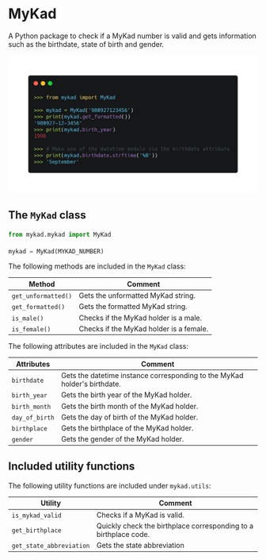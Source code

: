 # MyKad

A Python package to check if a MyKad number is valid and gets information such as the birthdate, state of birth and gender.

![screenshot](images/mykad.png)

## The `MyKad` class

```python
from mykad.mykad import MyKad

mykad = MyKad(MYKAD_NUMBER)
```

The following methods are included in the `MyKad` class:

| Method                     | Comment                                                 |
|----------------------------|---------------------------------------------------------|
| `get_unformatted()`        | Gets the unformatted MyKad string.                      |
| `get_formatted()`          | Gets the formatted MyKad string.                        |
| `is_male()`                | Checks if the MyKad holder is a male.                   |
| `is_female()`              | Checks if the MyKad holder is a female.                 |

The following attributes are included in the `MyKad` class:

| Attributes                 | Comment                                                                  |
|----------------------------|--------------------------------------------------------------------------|
| `birthdate`                | Gets the datetime instance corresponding to the MyKad holder's birthdate.|
| `birth_year`               | Gets the birth year of the MyKad holder.                                 |
| `birth_month`              | Gets the birth month of the MyKad holder.                                |
| `day_of_birth`             | Gets the day of birth of the MyKad holder.                               |
| `birthplace`               | Gets the birthplace of the MyKad holder.                                 |
| `gender`                   | Gets the gender of the MyKad holder.                                     |

## Included utility functions

The following utility functions are included under `mykad.utils`:

| Utility                   | Comment                                                           |
|---------------------------|-------------------------------------------------------------------|
| `is_mykad_valid`          | Checks if a MyKad is valid.                                       |
| `get_birthplace`          | Quickly check the birthplace corresponding to a birthplace code.  |
| `get_state_abbreviation`  | Gets the state abbreviation                                       |
